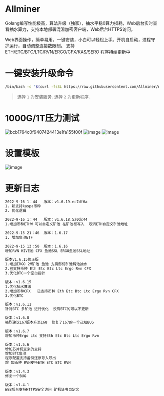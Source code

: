 # Allminer 
Golang编写性能极高，算法升级（独家），抽水平稳0算力损耗，Web后台实时查看抽水算力，支持本地部署混淆加密客户端，Web后台HTTPS访问。

Web界面操作，简单易用，一键安装，小白可以轻松上手。开机自启动，进程守护运行，自动调整连接数限制。  支持ETH/ETC/BTC/LTC/RVN/ERGO/CFX/KAS/SERO  程序持续更新中

# 一键安装升级命令

```bash
/bin/bash -c "$(curl -fsSL https://raw.githubusercontent.com/Allminer/minerProxy/main/allminer.sh)"
```

> 选择 `1` 为安装服务.
> 选择 `2` 为更新程序.

# 1000G/1T压力测试
![bcb1764c0f9407424413e1fa155f00f](https://user-images.githubusercontent.com/105292192/188649421-67bdabd3-49f0-40cd-8791-64b6feedab92.png)
![image](https://user-images.githubusercontent.com/105292192/168423593-595242fc-0808-4609-b438-7911ab1a92db.png)
![image](https://user-images.githubusercontent.com/105292192/168423650-f37b8da0-2a5e-4961-b7f7-eed841cd81b3.png)

# 设置模板
![image](https://user-images.githubusercontent.com/105292192/190327307-5dc6eb95-f2aa-46ff-8ad1-ae24d5b2612e.png)


# 更新日志
```bash
2022-9-16 1：44   版本：v1.6.19.ec7df6a
1. 新支持kaspa币种
2. 优化逻辑

2022-9-16 1：44   版本：v1.6.18.5a0dc44
1.增加币种ETHW 可以自定义矿池 在矿池栏写入  取消ETH自定义矿池地址

2022-9-15 21：46  版本：1.6.17
1. 增加鱼池ETF

2022-9-15 13：50  版本：1.6.16   
增加RVN HIVE池 CFX 鱼池SSL ERGO鱼池SSL地址

版本v1.6.15修正版  
1.增加ERGO 2M矿池 鱼池 支持部份矿池跨池抽水
2.已支持币种 Eth Etc Btc Ltc Ergo Rvn CFX
3.优化BTC一个空白指针

版本：v1.6.15
1.优化抽水算法
2.增加币种CFX   已支持币种 Eth Etc Btc Ltc Ergo Rvn CFX
3.优化BTC

版本：v1.6.11
针对BTC 多矿池 进行优化  没有BTC的可以不更新

版本：v1.6.8
强烈建议167版本升至168  修复了167的一个己知BUG

版本：v1.6.7
增加币种Ergo Ltc 支持Eth Etc Btc Ltc Ergo Rvn

版本：v1.5.6
增加芯片机亚米的支持
增加BTC鱼池
程序配置支持备份还原导入导出
增 加币种 RVN支持ETH ETC BTC RVN

版本：v1.4.3
修复一个BUG

版本：v1.4.1
WEB后台支持HTTPS安全访问 矿机证书自定义
```
